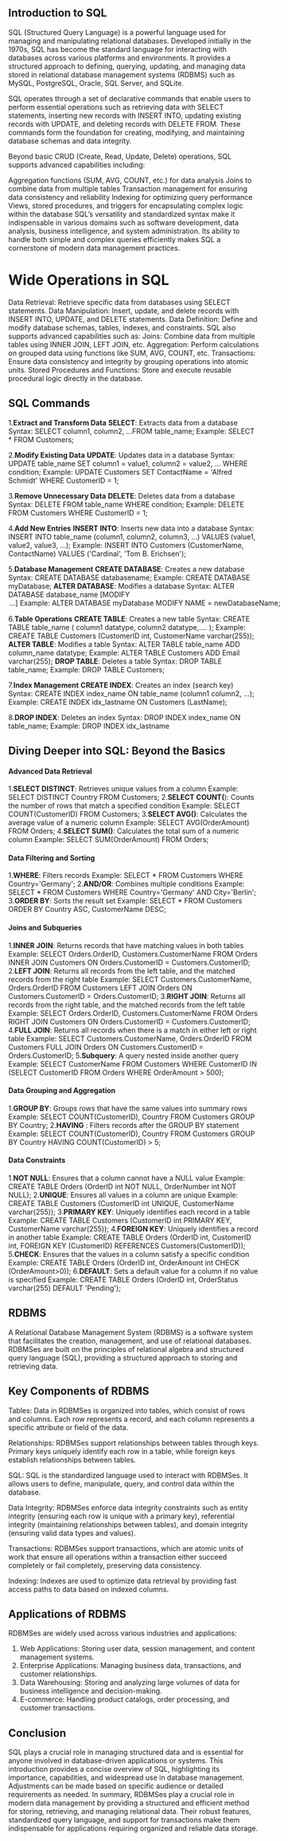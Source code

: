 ## Introduction to SQL

SQL (Structured Query Language) is a powerful language used for managing and manipulating relational databases. Developed initially in the 1970s, SQL has become the standard language for interacting with databases across various platforms and environments. It provides a structured approach to defining, querying, updating, and managing data stored in relational database management systems (RDBMS) such as MySQL, PostgreSQL, Oracle, SQL Server, and SQLite.

SQL operates through a set of declarative commands that enable users to perform essential operations such as retrieving data with SELECT statements, inserting new records with INSERT INTO, updating existing records with UPDATE, and deleting records with DELETE FROM. These commands form the foundation for creating, modifying, and maintaining database schemas and data integrity.

Beyond basic CRUD (Create, Read, Update, Delete) operations, SQL supports advanced capabilities including:

Aggregation functions (SUM, AVG, COUNT, etc.) for data analysis
Joins to combine data from multiple tables
Transaction management for ensuring data consistency and reliability
Indexing for optimizing query performance
Views, stored procedures, and triggers for encapsulating complex logic within the database
SQL’s versatility and standardized syntax make it indispensable in various domains such as software development, data analysis, business intelligence, and system administration. Its ability to handle both simple and complex queries efficiently makes SQL a cornerstone of modern data management practices.

# Wide Operations in SQL
Data Retrieval: Retrieve specific data from databases using SELECT statements.
Data Manipulation: Insert, update, and delete records with INSERT INTO, UPDATE, and DELETE statements.
Data Definition: Define and modify database schemas, tables, indexes, and constraints.
SQL also supports advanced capabilities such as:
Joins: Combine data from multiple tables using INNER JOIN, LEFT JOIN, etc.
Aggregation: Perform calculations on grouped data using functions like SUM, AVG, COUNT, etc.
Transactions: Ensure data consistency and integrity by grouping operations into atomic units.
Stored Procedures and Functions: Store and execute reusable procedural logic directly in the database.

## SQL Commands
1.**Extract and Transform Data**
 **SELECT**: Extracts data from a database
 Syntax: SELECT column1, column2, ...FROM table_name;
 Example: SELECT * FROM Customers;

2.**Modify Existing Data**
 **UPDATE**: Updates data in a database
 Syntax: UPDATE table_name SET column1 = value1, column2 = value2, ... WHERE condition;
 Example: UPDATE Customers SET ContactName = 'Alfred Schmidt' WHERE CustomerID = 1;

3.**Remove Unnecessary Data**
 **DELETE**: Deletes data from a database
 Syntax: DELETE FROM table_name WHERE condition;
 Example: DELETE FROM Customers WHERE CustomerID = 1;

4.**Add New Entries**
 **INSERT INTO**: Inserts new data into a database
 Syntax: INSERT INTO table_name (column1, column2, column3, ...) VALUES (value1, value2, value3, ...);
 Example: INSERT INTO Customers (CustomerName, ContactName) VALUES ('Cardinal', 'Tom B. Erichsen');

5.**Database Management**
 **CREATE DATABASE**: Creates a new database
 Syntax: CREATE DATABASE databasename;
 Example: CREATE DATABASE myDatabase;
 **ALTER DATABASE**: Modifies a database
 Syntax: ALTER DATABASE database_name [MODIFY <option> ...]
 Example: ALTER DATABASE myDatabase MODIFY NAME = newDatabaseName;

6.**Table Operations**
 **CREATE TABLE**: Creates a new table
 Syntax: CREATE TABLE table_name (
    column1 datatype,
    column2 datatype,.... );
 Example: CREATE TABLE Customers (CustomerID int, CustomerName varchar(255));
 **ALTER TABLE**: Modifies a table
 Syntax: ALTER TABLE table_name ADD column_name datatype;
 Example: ALTER TABLE Customers ADD Email varchar(255);
 **DROP TABLE**: Deletes a table
 Syntax: DROP TABLE table_name;
 Example: DROP TABLE Customers;

7.**Index Management**
 **CREATE INDEX**: Creates an index (search key)
 Syntax: CREATE INDEX index_name ON table_name (column1 column2, ...);
 Example: CREATE INDEX idx_lastname ON Customers (LastName);

8.**DROP INDEX**: Deletes an index
 Syntax: DROP INDEX index_name ON table_name; 
 Example: DROP INDEX idx_lastname

## Diving Deeper into SQL: Beyond the Basics

#### Advanced Data Retrieval
1.**SELECT DISTINCT**: Retrieves unique values from a column
 Example: SELECT DISTINCT Country FROM Customers;
2.**SELECT COUNT(**): Counts the number of rows that match a specified condition
 Example: SELECT COUNT(CustomerID) FROM Customers;
3.**SELECT AVG()**: Calculates the average value of a numeric column
 Example: SELECT AVG(OrderAmount) FROM Orders;
4.**SELECT SUM()**: Calculates the total sum of a numeric column
 Example: SELECT SUM(OrderAmount) FROM Orders;

#### Data Filtering and Sorting
1.**WHERE**: Filters records
 Example: SELECT * FROM Customers WHERE Country='Germany';
2.**AND/OR**: Combines multiple conditions
 Example: SELECT * FROM Customers WHERE Country='Germany' AND City='Berlin';
3.**ORDER BY**: Sorts the result set
 Example: SELECT * FROM Customers ORDER BY Country ASC, CustomerName DESC;

#### Joins and Subqueries
1.**INNER JOIN**: Returns records that have matching values in both tables
 Example: SELECT Orders.OrderID, Customers.CustomerName FROM Orders INNER JOIN Customers ON Orders.CustomerID = Customers.CustomerID;
2.**LEFT JOIN**: Returns all records from the left table, and the matched records from the right table
 Example: SELECT Customers.CustomerName, Orders.OrderID FROM Customers LEFT JOIN Orders ON Customers.CustomerID = Orders.CustomerID;
3.**RIGHT JOIN**: Returns all records from the right table, and the matched records from the left table
 Example: SELECT Orders.OrderID, Customers.CustomerName FROM Orders RIGHT JOIN Customers ON Orders.CustomerID = Customers.CustomerID;
4.**FULL JOIN**: Returns all records when there is a match in either left or right table
 Example: SELECT Customers.CustomerName, Orders.OrderID FROM Customers FULL JOIN Orders ON Customers.CustomerID = Orders.CustomerID;
5.**Subquery**: A query nested inside another query
 Example: SELECT CustomerName FROM Customers WHERE CustomerID IN (SELECT CustomerID FROM Orders WHERE OrderAmount > 500);

#### Data Grouping and Aggregation
1.**GROUP BY**: Groups rows that have the same values into summary rows
 Example: SELECT COUNT(CustomerID), Country FROM Customers GROUP BY Country;
2.**HAVING** : Filters records after the GROUP BY statement
 Example: SELECT COUNT(CustomerID), Country FROM Customers GROUP BY Country HAVING COUNT(CustomerID) > 5;

#### Data Constraints
1.**NOT NULL**: Ensures that a column cannot have a NULL value
 Example: CREATE TABLE Orders (OrderID int NOT NULL, OrderNumber int NOT NULL);
2.**UNIQUE**: Ensures all values in a column are unique
 Example: CREATE TABLE Customers (CustomerID int UNIQUE, CustomerName varchar(255));
3.**PRIMARY KEY**: Uniquely identifies each record in a table
 Example: CREATE TABLE Customers (CustomerID int PRIMARY KEY, CustomerName varchar(255));
4.**FOREIGN KEY**: Uniquely identifies a record in another table
 Example: CREATE TABLE Orders (OrderID int, CustomerID int, FOREIGN KEY (CustomerID) REFERENCES Customers(CustomerID));
5.**CHECK**: Ensures that the values in a column satisfy a specific condition
 Example: CREATE TABLE Orders (OrderID int, OrderAmount int CHECK (OrderAmount>0));
6.**DEFAULT**: Sets a default value for a column if no value is specified
 Example: CREATE TABLE Orders (OrderID int, OrderStatus varchar(255) DEFAULT 'Pending');

## RDBMS 
A Relational Database Management System (RDBMS) is a software system that facilitates the creation, management, and use of relational databases. RDBMSes are built on the principles of relational algebra and structured query language (SQL), providing a structured approach to storing and retrieving data.

## Key Components of RDBMS
Tables: Data in RDBMSes is organized into tables, which consist of rows and columns. Each row represents a record, and each column represents a specific attribute or field of the data.

Relationships: RDBMSes support relationships between tables through keys. Primary keys uniquely identify each row in a table, while foreign keys establish relationships between tables.

SQL: SQL is the standardized language used to interact with RDBMSes. It allows users to define, manipulate, query, and control data within the database.

Data Integrity: RDBMSes enforce data integrity constraints such as entity integrity (ensuring each row is unique with a primary key), referential integrity (maintaining relationships between tables), and domain integrity (ensuring valid data types and values).

Transactions: RDBMSes support transactions, which are atomic units of work that ensure all operations within a transaction either succeed completely or fail completely, preserving data consistency.

Indexing: Indexes are used to optimize data retrieval by providing fast access paths to data based on indexed columns.

## Applications of RDBMS
RDBMSes are widely used across various industries and applications:
1. Web Applications: Storing user data, session management, and content management systems.
2. Enterprise Applications: Managing business data, transactions, and customer relationships.
3. Data Warehousing: Storing and analyzing large volumes of data for business intelligence and      decision-making.
4. E-commerce: Handling product catalogs, order processing, and customer transactions.

## Conclusion
SQL plays a crucial role in managing structured data and is essential for anyone  involved in database-driven applications or systems.
This introduction provides a concise overview of SQL, highlighting its importance, capabilities, and widespread use in database management. Adjustments can be made based on specific audience or detailed requirements as needed.
In summary, RDBMSes play a crucial role in modern data management by providing a structured and efficient method for storing, retrieving, and managing relational data. Their robust features, standardized query language, and support for transactions make them indispensable for applications requiring organized and reliable data storage.